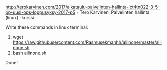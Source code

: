 http://terokarvinen.com/2017/aikataulu-palvelinten-hallinta-ict4tn022-3-5-op-uusi-ops-loppusyksy-2017-p5 - Tero Karvinen, Palvelinten hallinta (linux) -kurssi

Write these commands in linux terminal:


1. wget https://raw.githubusercontent.com/Rasmusekmanhh/allinone/master/allinone.sh
2. bash allinone.sh


Done!
